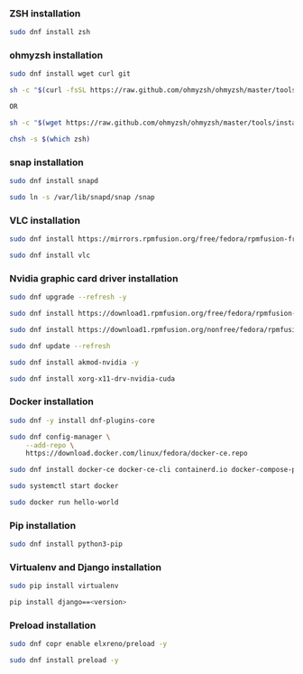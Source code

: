 ### ZSH installation
```bash
sudo dnf install zsh
```

### ohmyzsh installation
```bash
sudo dnf install wget curl git

sh -c "$(curl -fsSL https://raw.github.com/ohmyzsh/ohmyzsh/master/tools/install.sh)"

OR

sh -c "$(wget https://raw.github.com/ohmyzsh/ohmyzsh/master/tools/install.sh -O -)"

chsh -s $(which zsh)
```

### snap installation
```bash 
sudo dnf install snapd

sudo ln -s /var/lib/snapd/snap /snap
```

### VLC installation
```bash
sudo dnf install https://mirrors.rpmfusion.org/free/fedora/rpmfusion-free-release-$(rpm -E %fedora).noarch.rpm 

sudo dnf install vlc
```

### Nvidia graphic card driver installation
```bash
sudo dnf upgrade --refresh -y

sudo dnf install https://download1.rpmfusion.org/free/fedora/rpmfusion-free-release-$(rpm -E %fedora).noarch.rpm

sudo dnf install https://download1.rpmfusion.org/nonfree/fedora/rpmfusion-nonfree-release-$(rpm -E %fedora).noarch.rpm

sudo dnf update --refresh

sudo dnf install akmod-nvidia -y

sudo dnf install xorg-x11-drv-nvidia-cuda
```

### Docker installation
```bash
sudo dnf -y install dnf-plugins-core

sudo dnf config-manager \
    --add-repo \
    https://download.docker.com/linux/fedora/docker-ce.repo

sudo dnf install docker-ce docker-ce-cli containerd.io docker-compose-plugin

sudo systemctl start docker

sudo docker run hello-world
```

### Pip installation
```bash
sudo dnf install python3-pip
```

### Virtualenv and Django installation 
```bash
sudo pip install virtualenv

pip install django==<version>
```

### Preload installation
```bash
sudo dnf copr enable elxreno/preload -y

sudo dnf install preload -y
